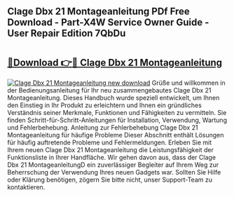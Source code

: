 ## Clage Dbx 21 Montageanleitung PDf Free Download - Part-X4W Service Owner Guide - User Repair Edition 7QbDu

# <h2><a href="http://df71qtu.blite.top/?on=Clage+Dbx+21+Montageanleitung">🔗Download 👉🔴 Clage Dbx 21 Montageanleitung</a></h2>

[![Clage Dbx 21 Montageanleitung new download](https://i.imgur.com/lujVjoI.png)](http://df71qtu.blite.top/?on=Clage+Dbx+21+Montageanleitung)
Grüße und willkommen in der Bedienungsanleitung für Ihr neu zusammengebautes Clage Dbx 21 Montageanleitung. Dieses Handbuch wurde speziell entwickelt, um Ihnen den Einstieg in Ihr Produkt zu erleichtern und Ihnen ein gründliches Verständnis seiner Merkmale, Funktionen und Fähigkeiten zu vermitteln. Sie finden Schritt-für-Schritt-Anleitungen für Installation, Verwendung, Wartung und Fehlerbehebung. Anleitung zur Fehlerbehebung Clage Dbx 21 Montageanleitung für häufige Probleme Dieser Abschnitt enthält Lösungen für häufig auftretende Probleme und Fehlermeldungen. Erleben Sie mit Ihrem neuen Clage Dbx 21 Montageanleitung die Leistungsfähigkeit der Funktionsliste in Ihrer Handfläche. Wir gehen davon aus, dass der Clage Dbx 21 MontageanleitungD ein zuverlässiger Begleiter auf Ihrem Weg zur Beherrschung der Verwendung Ihres neuen Gadgets war. Sollten Sie Hilfe oder Klärung benötigen, zögern Sie bitte nicht, unser Support-Team zu kontaktieren.
